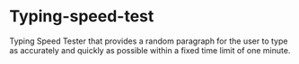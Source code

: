 # Typing-speed-test
Typing Speed Tester that provides a random paragraph for the user to type as accurately and quickly as possible within a fixed time limit of one minute.
